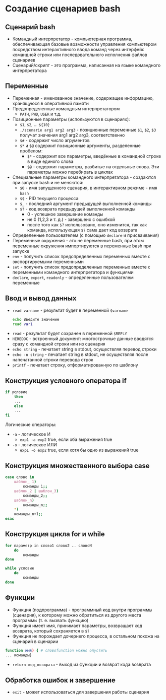 # Создание сценариев bash

## Сценарий bash

- Командный интерпретатор - компьютерная программа, обеспечивающая базовые возможности управления компьютером
  посредством интерактивного ввода команд через интерфейс командной строки или последовательного исполнения файлов
  сценариев
- Сценарий/скрипт - это программа, написанная на языке командного интерпретатора

## Переменные

- Переменная - именованное значение, содержащее информацию, хранящуюся в оперативной памяти
- Предопределенные командным интерпретатором
    - `PATH`, `PWD`, `USER` и т.д.
- Позиционные параметры (используются в сценариях):
    - `$1`, `$2`, ... `${10}`
    - `./scenario arg1 arg2 arg3` - позиционные переменные `$1`, `$2`, `$3` получат значения arg1 arg2 arg3, соответственно
    - `$#` - содержит число агрументов
    - `$*` и `$@` содержит позиционные аргументы, разделенные пробелом:
        - `$*` - содержит все параметры, введённые в командной строке в виде единого слова
        - `$@` - содержит параметры, разбитые на отдельные слова. Эти параметры можно перебирать в циклах
- Специальные параметры командного интерпретатора - создаются при запуске bash и не меняются:
    - `$0` - имя запущенного сценария, в интерактивном режиме - имя `bash`
    - `$$` - PID текущего процесса
    - `$_` - последний аргумент предыдущей выполненной команды
    - `$?` - код возврата предыдущей выполненной команды
        - 0 - успешное завершение команды
        - не 0 (1,2,3 и т. д.) - завершено с ошибкой
        - после того как `$?` использовано, оно изменится, так как команда, использующая `$?` сама дает код возврата
- Определенные пользователем (с помощью `declare` и присваивания)
- Переменные окружения - это не переменные bash, при этом переменные окружения импортируются в переменные bash при
  запуске
- `env` - получить список предопределенных переменных вместе с экспортируемыми переменными
- `set` - получить список предопределенных переменных вместе с переменными командного интерпретатора и функциями
- `declare`, `export`, `readonly` - определенные пользователем переменные

## Ввод и вывод данных

- `read varname` - результат будет в переменной `$varname`
    ```bash
    echo Введите значение
    read var1
    ```
- `read` - результат будет сохранен в переменной `$REPLY`
- `HEREDOC` - встроенный документ: многострочные данные вводятся сразу с командной строки или из сценария
- `echo string` - печатает string в stdout, осуществляя перевод строки
- `echo -n string` - печатает string в stdout, не осуществляя после напечатанной строки перевода строк
- `printf` - печатает строку, отформатированную по шаблону

## Конструкция условного оператора if

```bash
if условие
    then
    ...
    else
    ...
fi
```

Логические операторы:
- `-а` - логическое И
    - `exp1 -а exp2` true, если оба выражения true
- `-о` - логическое ИЛИ
    - `exp1 -о ехр2` true, если хотя бы одно из выражений true

## Конструкция множественного выбора case

```bash
case слово in
    шаблон_ 1)
        команды 1;;
    шаблон_2 | шаблон_3)
        команды_2;;
    шаблон_n)
        команды_n;;
    *)
    команды_n+1;;
esac
```

## Конструкция цикла for и while

```bash
for параметр in слово1 слово2 .. словоN
    do
        команды
done
```

```bash
while условие
    do
        команды
done
```

## Функции

- Функция (подпрограмма) - программный код внутри программы (сценария), к которому можно обратиться из другого места
  программы (т. е. вызвать функцию)
- Функция имеет имя, принимает параметры, возвращает код возврата, который сохраняется в `$?`
- Функция не порождает дочернего процесса, в остальном похожа на сценарий в сценарии

```bash
function имя) { # словоfunction можно опустить
... команды}
```

- `return код_возврата` - выход из функции и возврат кода возврата

## Обработка ошибок и завершение

- `exit` - может использоваться для завершения работы сценария

